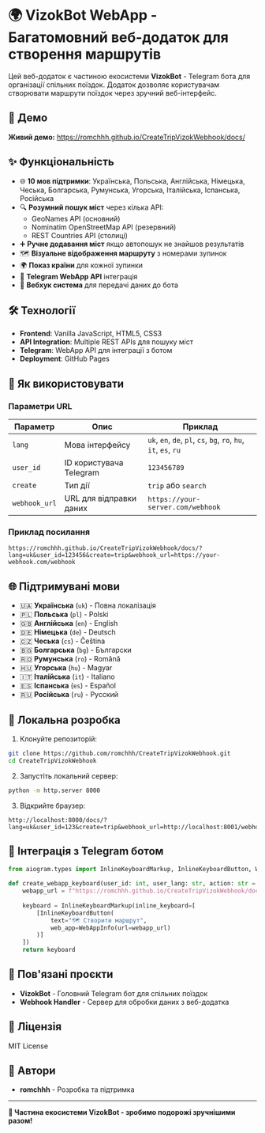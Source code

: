 # 🌍 VizokBot WebApp - Багатомовний веб-додаток для створення маршрутів

Цей веб-додаток є частиною екосистеми **VizokBot** - Telegram бота для організації спільних поїздок. Додаток дозволяє користувачам створювати маршрути поїздок через зручний веб-інтерфейс.

## 🚀 Демо

**Живий демо:** https://romchhh.github.io/CreateTripVizokWebhook/docs/

## ✨ Функціональність

- 🌐 **10 мов підтримки**: Українська, Польська, Англійська, Німецька, Чеська, Болгарська, Румунська, Угорська, Італійська, Іспанська, Російська
- 🔍 **Розумний пошук міст** через кілька API:
  - GeoNames API (основний)
  - Nominatim OpenStreetMap API (резервний)
  - REST Countries API (столиці)
- ➕ **Ручне додавання міст** якщо автопошук не знайшов результатів
- 🗺️ **Візуальне відображення маршруту** з номерами зупинок
- 🌍 **Показ країни** для кожної зупинки
- 📱 **Telegram WebApp API** інтеграція
- 🔗 **Вебхук система** для передачі даних до бота

## 🛠️ Технології

- **Frontend**: Vanilla JavaScript, HTML5, CSS3
- **API Integration**: Multiple REST APIs для пошуку міст
- **Telegram**: WebApp API для інтеграції з ботом
- **Deployment**: GitHub Pages

## 📖 Як використовувати

### Параметри URL

| Параметр | Опис | Приклад |
|----------|------|---------|
| `lang` | Мова інтерфейсу | `uk`, `en`, `de`, `pl`, `cs`, `bg`, `ro`, `hu`, `it`, `es`, `ru` |
| `user_id` | ID користувача Telegram | `123456789` |
| `create` | Тип дії | `trip` або `search` |
| `webhook_url` | URL для відправки даних | `https://your-server.com/webhook` |

### Приклад посилання

```
https://romchhh.github.io/CreateTripVizokWebhook/docs/?lang=uk&user_id=123456&create=trip&webhook_url=https://your-webhook.com/webhook
```

## 🌐 Підтримувані мови

- 🇺🇦 **Українська** (`uk`) - Повна локалізація
- 🇵🇱 **Польська** (`pl`) - Polski
- 🇬🇧 **Англійська** (`en`) - English
- 🇩🇪 **Німецька** (`de`) - Deutsch
- 🇨🇿 **Чеська** (`cs`) - Čeština
- 🇧🇬 **Болгарська** (`bg`) - Български
- 🇷🇴 **Румунська** (`ro`) - Română
- 🇭🇺 **Угорська** (`hu`) - Magyar
- 🇮🇹 **Італійська** (`it`) - Italiano
- 🇪🇸 **Іспанська** (`es`) - Español
- 🇷🇺 **Російська** (`ru`) - Русский

## 🔧 Локальна розробка

1. Клонуйте репозиторій:
```bash
git clone https://github.com/romchhh/CreateTripVizokWebhook.git
cd CreateTripVizokWebhook
```

2. Запустіть локальний сервер:
```bash
python -m http.server 8000
```

3. Відкрийте браузер:
```
http://localhost:8000/docs/?lang=uk&user_id=123&create=trip&webhook_url=http://localhost:8001/webhook
```

## 📱 Інтеграція з Telegram ботом

```python
from aiogram.types import InlineKeyboardMarkup, InlineKeyboardButton, WebAppInfo

def create_webapp_keyboard(user_id: int, user_lang: str, action: str = "trip"):
    webapp_url = f"https://romchhh.github.io/CreateTripVizokWebhook/docs/?lang={user_lang}&user_id={user_id}&create={action}&webhook_url=https://your-webhook.com/webhook"
    
    keyboard = InlineKeyboardMarkup(inline_keyboard=[
        [InlineKeyboardButton(
            text="🗺️ Створити маршрут",
            web_app=WebAppInfo(url=webapp_url)
        )]
    ])
    return keyboard
```

## 🔗 Пов'язані проєкти

- **VizokBot** - Головний Telegram бот для спільних поїздок
- **Webhook Handler** - Сервер для обробки даних з веб-додатка

## 📄 Ліцензія

MIT License

## 👥 Автори

- **romchhh** - Розробка та підтримка

---

**🤖 Частина екосистеми VizokBot - зробимо подорожі зручнішими разом!** 